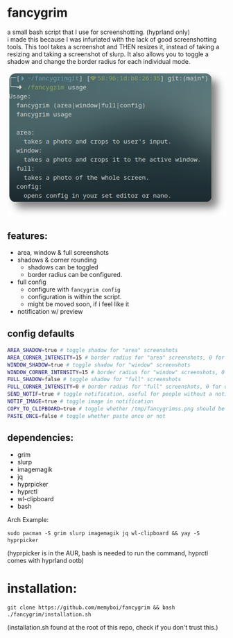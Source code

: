 # fancygrim
a small bash script that I use for screenshotting. (hyprland only)  
i made this because I was infuriated with the lack of good screenshotting tools. This tool takes a screenshot and THEN resizes it, instead of taking a resizing and taking a screenshot of slurp. It also allows you to toggle a shadow and change the border radius for each individual mode.

<img src="example.png">
  
## features:
- area, window & full screenshots
- shadows & corner rounding
    - shadows can be toggled
    - border radius can be configured.
- full config
    - configure with `fancygrim config`
    - configuration is within the script.
    - might be moved soon, if i feel like it
- notification w/ preview

## config defaults
```bash
AREA_SHADOW=true # toggle shadow for "area" screenshots
AREA_CORNER_INTENSITY=15 # border radius for "area" screenshots, 0 for disable
WINDOW_SHADOW=true # toggle shadow for "window" screenshots
WINDOW_CORNER_INTENSITY=15 # border radius for "window" screenshots, 0 for disable
FULL_SHADOW=false # toggle shadow for "full" screenshots
FULL_CORNER_INTENSITY=0 # border radius for "full" screenshots, 0 for disable
SEND_NOTIF=true # toggle notification, useful for people without a notification daemon.
NOTIF_IMAGE=true # toggle image in notification
COPY_TO_CLIPBOARD=true # toggle whether /tmp/fancygrimss.png should be saved to the clipboard.
PASTE_ONCE=false # toggle whether paste once or not
```

## dependencies:
- grim
- slurp
- imagemagik
- jq
- hyprpicker
- hyprctl
- wl-clipboard
- bash
  
Arch Example: 
```
sudo pacman -S grim slurp imagemagik jq wl-clipboard && yay -S hyprpicker
```
(hyprpicker is in the AUR, bash is needed to run the command, hyprctl comes with hyprland ootb)

# installation:
```
git clone https://github.com/memyboi/fancygrim && bash ./fancygrim/installation.sh
```
(installation.sh found at the root of this repo, check if you don't trust this.)
